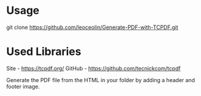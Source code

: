 # Usage
git clone https://github.com/leoceolin/Generate-PDF-with-TCPDF.git

# Used Libraries
Site - https://tcpdf.org/
GitHub - https://github.com/tecnickcom/tcpdf


Generate the PDF file from the HTML in your folder by adding a header and footer image.
